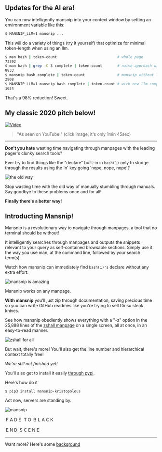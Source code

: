 ## Updates for the AI era!

You can now intelligently mansnip into your context window by setting an environment variable like this:

```bash
$ MANSNIP_LLM=1 mansnip ...
```

This will do a variety of things (try it yourself) that optimize for minimal token-length when using an llm. 

```bash
$ man bash | token-count                            # whole page
73392
$ man bash | grep -C 3 complete | token-count       # naive approach with a bunch of garage input
8833
$ mansnip bash complete | token-count               # mansnip without llm feature
2908
$ MANSNIP_LLM=1 mansnip bash complete | token-count # with new llm compaction!
1624
```
That's a 98% reduction! Sweet.

## My classic 2020 pitch below!

<p align="center">
  
[![Video](https://9ol.es/vid.jpg)](http://www.youtube.com/watch?v=3GT1J-ejM3Q)

> "As seen on YouTube!" (click image, it's only 1min 45sec)
</p>

----

**Don't you hate** wasting time navigating through manpages with the leading pager's clunky search tools?

Ever try to find things like the "declare" built-in in `bash(1)` only to slodge through the results using the 'n' key going 'nope, nope, nope'? 

![the old way](https://9ol.es/animate.gif)

Stop wasting time with the old way of manually stumbling through manuals. Say goodbye to these problems once and for all!

**Finally there's a better way!**

## Introducting Mansnip! 

Mansnip is a revolutionary way to navigate through manpages, a tool that no terminal should be without!

It intelligently searches through manpages and outputs the snippets relevant to your query as self-contained browsable sections. 
Simply use it the way you use man, at the command line, followed by your search term(s).

Watch how mansnip can immediately find `bash(1)'s` declare without any extra effort:

![mansnip is amazing](https://9ol.es/msfade.png)

Mansnip works on any manpage.

**With mansnip** you'll just zip through documentation, saving precious time so you can write GitHub readmes like you're trying to sell Ginsu steak knives.

See how mansnip obediently shows everything with a "-z" option in the 25,888 lines of the [zshall manpage](http://gsp.com/cgi-bin/man.cgi?section=1&topic=zshall) on a single screen, all at once, in an easy-to-read manner.

![zshall for all](https://9ol.es/mansnip.png)

But wait, there's more! You'll also get the line number and hierarchical context totally free!

*We're still not finished yet!*

You'll also get to install it easily [through pypi](https://pypi.org/project/mansnip-kristopolous/). 

Here's how do it 

`$ pip3 install mansnip-kristopolous` 

Act now, servers are standing by.

![mansnip](https://9ol.es/man1.jpg)

ＦＡＤＥ ＴＯ  ＢＬＡＣＫ

ＥＮＤ ＳＣＥＮＥ

---

Want more? Here's some [background](background.md) 
